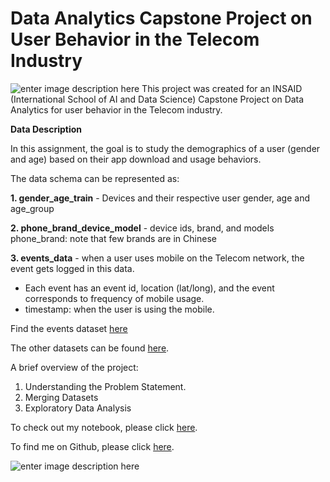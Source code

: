# Data Analytics Capstone Project on User Behavior in the Telecom Industry


![enter image description here](https://activewizards.com/content/blog/Top_10_Data_Science_Use_cases_in_Telecom/01-predictive-analytics.jpg)
This project was created for an INSAID (International School of AI and Data Science) Capstone Project on Data Analytics for user behavior in the Telecom industry.


**Data Description**

In this assignment, the goal is to study the demographics of a user (gender and age) based on their app download and usage behaviors.

The data schema can be represented as:

**1. gender_age_train** - Devices and their respective user gender, age and age_group 

**2. phone_brand_device_model** - device ids, brand, and models phone_brand: note that few brands are in Chinese

**3. events_data** - when a user uses mobile on the Telecom network, the event gets logged in this data.

 - Each event has an event id, location (lat/long), and the event corresponds to frequency of mobile usage.
 - timestamp: when the user is using the mobile.

Find the events dataset [here](https://drive.google.com/file/d/1Ir3rW0YTKmk7MSjVjCU_UGMQevhe1v9W/view)

The other datasets can be found [here](https://github.com/Parth-Kacheria/Data-Analytics-Capstone-Project-on-User-Behaviour-in-the-Telecom-Industry/).

A brief overview of the project:
1. Understanding the Problem Statement. 
2. Merging Datasets
3. Exploratory Data Analysis

To check out my notebook, please click [here](https://github.com/Parth-Kacheria/Data-Analytics-Capstone-Project-on-User-Behaviour-in-the-Telecom-Industry/upload/main).

To find me on Github, please click [here](https://github.com/Parth-Kacheria/).

![enter image description here](https://www.insaid.co/wp-content/uploads/2019/09/logohalf2x.png)
